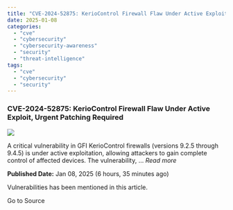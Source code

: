 ```yaml
---
title: "CVE-2024-52875: KerioControl Firewall Flaw Under Active Exploit, Urgent Patching Required"
date: 2025-01-08
categories: 
  - "cve"
  - "cybersecurity"
  - "cybersecurity-awareness"
  - "security"
  - "threat-intelligence"
tags: 
  - "cve"
  - "cybersecurity"
  - "security"
---
```


### CVE-2024-52875: KerioControl Firewall Flaw Under Active Exploit, Urgent Patching Required

![](https://upload.cvefeed.io/news/22843/thumbnail.jpg)

A critical vulnerability in GFI KerioControl firewalls (versions 9.2.5 through 9.4.5) is under active exploitation, allowing attackers to gain complete control of affected devices. The vulnerability, ... _Read more_

**Published Date:** Jan 08, 2025 (6 hours, 35 minutes ago)

Vulnerabilities has been mentioned in this article.

Go to Source
